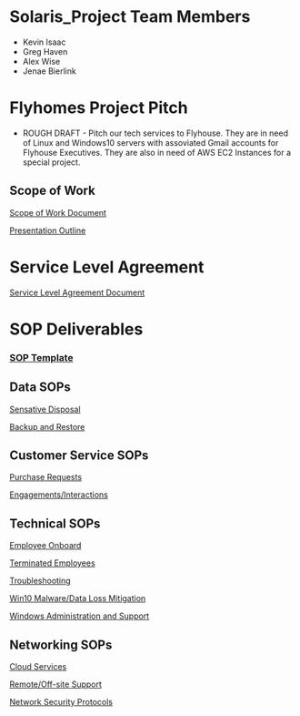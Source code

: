 # Solaris_Project Team Members
* Kevin Isaac
* Greg Haven
* Alex Wise
* Jenae Bierlink
# Flyhomes Project Pitch
* ROUGH DRAFT - Pitch our tech services to Flyhouse. They are in need of Linux and Windows10 servers with assoviated Gmail accounts for Flyhouse Executives. They are also in need of AWS EC2 Instances for a special project.  
## Scope of Work 
[Scope of Work Document](https://docs.google.com/document/d/1tKS-N-bnod4cSWF9V-nxe8KMoWA-1A1B1EQ0anAhnxU/edit#)

[Presentation Outline](https://docs.google.com/document/d/1DHkzd0UDan9jojer5HEYNljOKHlbitHTMgxjhIFpSb4/edit)
# Service Level Agreement
[Service Level Agreement Document]()
# SOP Deliverables 
### [SOP Template](https://docs.google.com/document/d/1yyYwDdL1-Uv639MBpW4BcHVQo4rFrtXnccLk-by1OfU/edit#heading=h.ubpkrrk9q74r)
## Data SOPs
[Sensative Disposal](https://docs.google.com/document/d/19ezktvI7jzYjHco1kbj_ZqII6GtBUoLCxgQga74mvxM/edit)

[Backup and Restore](https://docs.google.com/document/d/1yUAOnds44jMuBmivuZSBNC9--k7KAGbAkgEjiFBb6sw/edit)
## Customer Service SOPs
[Purchase Requests](https://docs.google.com/document/d/1dkEb6aFkjOvofOXQ5wGpUnWItazkeJVR7gpUZ81exrU/edit)

[Engagements/Interactions](https://docs.google.com/document/d/1phYLlFpJL8N8DXd89oq2V7XgV0Tgidt8HQgmybefweU/edit)
## Technical SOPs 
[Employee Onboard](https://docs.google.com/document/d/1m6ht5XgES9II17QGAa4GYNY6wq8g0PnpM_65ATme71k/edit)

[Terminated Employees](https://docs.google.com/document/d/1b_wUIwEEzBS6bgVMI14OIGXrLmBFmkkD6kP6QkKHwLg/edit)

[Troubleshooting](https://docs.google.com/document/d/19tm31O6WiLMeRmgO1uSRyN4Q5CcOAs3ft8q_i5ZIAH0/edit)

[Win10 Malware/Data Loss Mitigation](https://docs.google.com/document/d/1smCnEwxxMnwwedi3wLnNOSHP0ClCwQJIEmEnwiMRi_U/edit)

[Windows Administration and Support](https://docs.google.com/document/d/1OSKWWi-JtRlgAgmEXVn5VGPLGPVFuI_5GbBr-RMEhh0/edit)
## Networking SOPs
[Cloud Services](https://docs.google.com/document/d/1iWXqaAL-bd10UFrVd0gKalNSVtBwTsUmKhf6o7QRNVs/edit)

[Remote/Off-site Support](https://docs.google.com/document/d/1S2DtT6fytxlT1aZveO01Ji3fPKNfiAWbbnhzZzwj1ZY/edit)

[Network Security Protocols](https://docs.google.com/document/d/1P5prPpa2S7Vh20PTMivunDhCExxUWozDYPl69krqM-c/edit)
